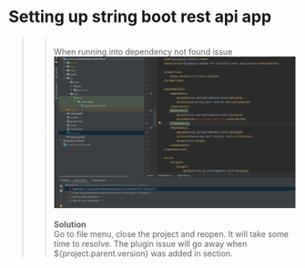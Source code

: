 # Setting up string boot rest api app
>> <br>When running into dependency not found issue
<br>![](20220819050109.png)  
<br><strong>Solution</strong>
<br>Go to file menu, close the project and reopen. It will take some time to resolve. 
The plugin issue will go away when <version>${project.parent.version}</version> was added in <plugin> section.
<br>